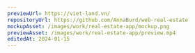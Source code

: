 ```yaml
---
previewUrl: https://viet-land.vn/
repositoryUrl: https://github.com/AnnaBurd/web-real-estate
mockupAsset: /images/work/real-estate-app/mockup.png
previewAsset: /images/work/real-estate-app/preview.mp4
editedAt: 2024-01-15
---
```

